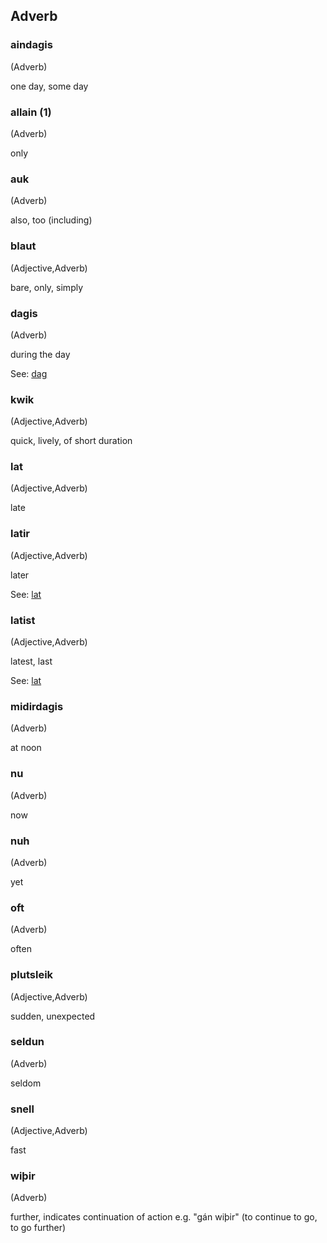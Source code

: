 ## Adverb

### aindagis

(Adverb)

one day, some day

### allain (1)

(Adverb)

only

### auk

(Adverb)

also, too (including)

### blaut

(Adjective,Adverb)

bare, only, simply

### dagis

(Adverb)

during the day

See: [dag](#dag)

### kwik

(Adjective,Adverb)

quick, lively, of short duration

### lat

(Adjective,Adverb)

late

### latir

(Adjective,Adverb)

later

See: [lat](#lat)

### latist

(Adjective,Adverb)

latest, last

See: [lat](#lat)

### midirdagis

(Adverb)

at noon

### nu

(Adverb)

now

### nuh

(Adverb)

yet

### oft

(Adverb)

often

### plutsleik

(Adjective,Adverb)

sudden, unexpected

### seldun

(Adverb)

seldom

### snell

(Adjective,Adverb)

fast

### wiþir

(Adverb)

further, indicates continuation of action e.g. &quot;gán wiþir&quot; (to
continue to go, to go further)
